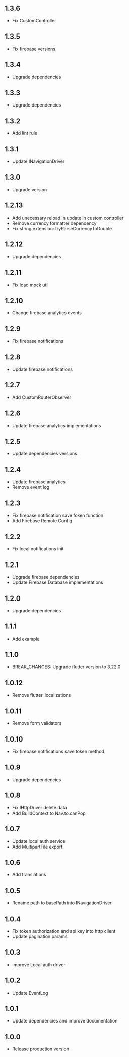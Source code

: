 ## 1.3.6

* Fix CustomController 

## 1.3.5

* Fix firebase versions 

## 1.3.4

* Upgrade dependencies

## 1.3.3

* Upgrade dependencies

## 1.3.2

* Add lint rule

## 1.3.1

* Update INavigationDriver

## 1.3.0

* Upgrade version

## 1.2.13

* Add unecessary reload in update in custom controller
* Remove currency formatter dependency
* Fix string extension: tryParseCurrencyToDouble

## 1.2.12

* Upgrade dependencies

## 1.2.11

* Fix load mock util

## 1.2.10

* Change firebase analytics events 

## 1.2.9

* Fix firebase notifications 

## 1.2.8

* Update firebase notifications 

## 1.2.7

* Add CustomRouterObserver 

## 1.2.6

* Update firebase analytics implementations

## 1.2.5

* Update dependencies versions

## 1.2.4

* Update firebase analytics
* Remove event log

## 1.2.3

* Fix firebase notification save foken function
* Add Firebase Remote Config 

## 1.2.2

* Fix local notifications init

## 1.2.1

* Upgrade firebase dependencies
* Update Firebase Database implementations

## 1.2.0

* Upgrade dependencies

## 1.1.1

* Add example

## 1.1.0

* BREAK_CHANGES: Upgrade flutter version to 3.22.0

## 1.0.12

* Remove flutter_localizations

## 1.0.11

* Remove form validators

## 1.0.10

* Fix firebase notifications save token method

## 1.0.9

* Upgrade dependencies

## 1.0.8

* Fix IHttpDriver delete data
* Add BuildContext to Nav.to.canPop

## 1.0.7

* Update local auth service
* Add MultipartFile export

## 1.0.6

* Add translations

## 1.0.5

* Rename path to basePath into INavigationDriver

## 1.0.4

* Fix token authorization and api key into http client
* Update pagination params

## 1.0.3

* Improve Local auth driver

## 1.0.2

* Update EventLog

## 1.0.1

* Update dependencies and improve documentation

## 1.0.0

* Release production version
